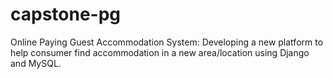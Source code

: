 # capstone-pg
Online Paying Guest Accommodation System: Developing a new platform to help consumer find accommodation in a new area/location using Django and MySQL.
